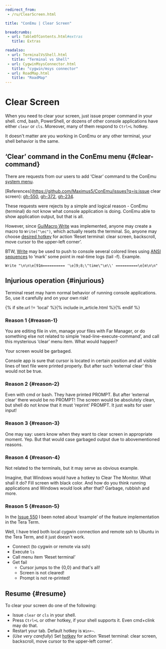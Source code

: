 ```yaml
---
redirect_from:
 - /ru/ClearScreen.html

title: "ConEmu | Clear Screen"

breadcrumbs:
 - url: TableOfContents.html#extras
   title: Extras

readalso:
 - url: TerminalVsShell.html
   title: "Terminal vs Shell"
 - url: CygwinMsysConnector.html
   title: "cygwin/msys connector"
 - url: RoadMap.html
   title: "RoadMap"
---
```


# Clear Screen

When you need to clear your screen, just issue proper command in
your shell. cmd, bash, PowerShell, or dozens of other console
applications have either `clear` or `cls`. Moreover, many of them
respond to `Ctrl+L` hotkey.

It doesn't matter are you working in ConEmu or any other terminal,
your shell behavior is the same.


## ‘Clear’ command in the ConEmu menu  {#clear-command}

There are requests from our users to add ‘Clear’ command to the
ConEmu [system menu](SystemMenu.html).

[References](https://github.com/Maximus5/ConEmu/issues?q=is:issue clear screen):
[gh-550](https://github.com/Maximus5/ConEmu/issues/550),
[gh-372](https://github.com/Maximus5/ConEmu/issues/372),
[gh-234](https://github.com/Maximus5/ConEmu/issues/234).

These requests were rejects by a simple and logical reason - ConEmu
(terminal) do not know what console application is doing. ConEmu
able to show application output, but that is all.

However, since [GuiMacro Write](GuiMacro.html#Write) was implemented,
anyone may create a macro to `Write("\ec")`, which actually resets the terminal.
So, anyone may choose [desired hotkey](SettingsHotkeys.html) for action
‘Reset terminal: clear screen, backscroll, move cursor to the upper-left corner’.

BTW, [Write](GuiMacro.html#Write) may be used to push to console several colored lines using
[ANSI sequences](AnsiEscapeCodes.html#ConEmu_specific_OSC)
to ‘mark’ some point in real-time logs (tail -f). Example.

~~~
Write "\n\n\e[91m========== '\e]9;8;\"time\"\e\\' ==========\e[m\n\n"
~~~


## Injurious operation  {#injurious}

Terminal reset may harm normal behavior of running console applications.
So, use it carefully and on your own risk!

{% if site.url != 'local' %}{% include in_article.html %}{% endif %}

### Reason 1  {#reason-1}

You are editing file in vim, manage your files with Far Manager,
or do something else not related to simple ‘read-line-execute-command’,
and call this mysterious ‘clear’ menu item. What would happen?

Your screen would be garbaged.

Console app is sure that cursor is located in certain position and all
visible lines of text file were printed properly. But after such
‘external clear’ this would not be true.

### Reason 2  {#reason-2}

Even with cmd or bash. They have printed PROMPT.
But after ‘external clear’ there would be no PROMPT! The screen
would be absolutely clean, but shell do not know that it must
‘reprint’ PROMPT. It just waits for user input!

### Reason 3  {#reason-3}

One may say: users know when they want to clear screen in
appropriate moment. Yep. But that would case garbaged output due to
abovementioned reasons.

### Reason 4  {#reason-4}

Not related to the terminals, but it may serve as obvious example.

Imagine, that Windows would have a hotkey to Clear The Monitor.
What shall it do? Fill screen with black color. And how do you think
running applications and Windows would look after that? Garbage,
rubbish and more.

### Reason 5  {#reason-5}

In the [Issue 550](https://github.com/Maximus5/ConEmu/issues/550)
I been noted about ‘example’ of the feature implementation in the Tera Term.

Well, I have tried both local cygwin connection and remote ssh to Ubuntu
in the Tera Term, and it just doesn't work.

* Connect (to cygwin or remote via ssh)
* Execute `ls`
* Call menu item ‘Reset terminal’
* Get fail
  * Cursor jumps to the {0,0} and that's all!
  * Screen is not cleared!
  * Prompt is not re-printed!


## Resume  {#resume}

To clear your screen do one of the following:

* Issue `clear` or `cls` in your shell.
* Press `Ctrl+L` or other hotkey, if your shell supports it. Even cmd+clink may do that.
* Restart your tab. Default hotkey is `Win+~`.
* (*Use very carefully*) Set [hotkey](SettingsHotkeys.html) for action
  ‘Reset terminal: clear screen, backscroll, move cursor to the upper-left corner’.
